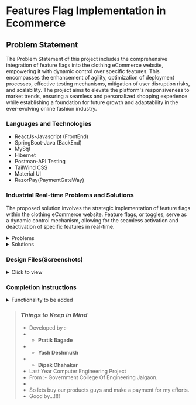 ﻿# Features Flag Implementation in Ecommerce

## Problem Statement

The Problem Statement of this project includes the comprehensive integration of feature flags into the clothing eCommerce website, empowering it with dynamic control over specific features. This encompasses the enhancement of agility, optimization of deployment processes, effective testing mechanisms, mitigation of user disruption risks, and scalability. The project aims to elevate the platform's responsiveness to market trends, ensuring a seamless and personalized shopping experience while establishing a foundation for future growth and adaptability in the ever-evolving online fashion industry.

### Languages and Technologies
- ReactJs-Javascript (FrontEnd)
- SpringBoot-Java (BackEnd)
- MySql
- Hibernet
- Postman-API Testing
- TailWind CSS
- Material UI
- RazorPay(PaymentGateWay)

### Industrial Real-time Problems and Solutions
 The proposed solution involves the strategic implementation of feature flags within the clothing eCommerce website. Feature flags, or toggles, serve as a dynamic control mechanism, allowing for the seamless activation and deactivation of specific features in real-time.
<details>
<summary>Problems</summary>
  
- **Risky Feature Releases:** New features can introduce bugs or unintended consequences, impacting user experience and potentially leading to revenue loss.
- **Limited Experimentation:** Evaluating the effectiveness of new features or design changes can be difficult without the ability to conduct controlled experiments and gather data.
- **Risk of User Disruption:** Making changes to a live eCommerce website can introduce the risk of user disruption or dissatisfaction. Without a feature flagging system, implementing new features or updates becomes a high-stakes endeavor..
- **Inefficient Development Processes:** Managing multiple feature branches and release schedules can introduce complexity and overhead, reducing developer productivity.
</details>

<details>
<summary>Solutions</summary>
 This solution addresses the identified challenges by:
  
- **Enhancing Agility:** Introducing feature flags in both frontend and backend to enable rapid adjustments to the website's functionalities, ensuring quick adaptation to changing market trends and consumer preferences.
- **Optimizing Deployment Processes:** Facilitating efficient and controlled feature rollouts, minimizing downtime and complexities associated with traditional deployment methods.
- **Enabling Effective Testing:** Providing a framework for comprehensive A/B testing and phased feature releases, allowing for data-driven decision-making and optimal user experience refinement.
- **Mitigating User Disruption:** Minimizing the risk of user disruption by allowing features to be activated or deactivated seamlessly, ensuring a smooth and reliable user experience during updates.
- **Promoting Scalability:** Introducing a scalable feature management system to accommodate the growth of the eCommerce platform and efficiently manage new features as the website expands.

</details>

### Design Files(Screenshots)
<details>
<summary>Click to view</summary>

-  **Admin Page** ![Admin Page](https://github.com/PRATIKBAGADE1/Features-Flag-In-Ecommerce/blob/main/assets/admin.png)
- **Order Treaking**  ![Order Treaking](https://github.com/PRATIKBAGADE1/Features-Flag-In-Ecommerce/blob/main/assets/order_treaking.png)
- **Customer Order List** ![](https://github.com/PRATIKBAGADE1/Features-Flag-In-Ecommerce/blob/main/assets/productlist.png)
- **Product Page** ![](https://github.com/PRATIKBAGADE1/Features-Flag-In-Ecommerce/blob/main/assets/product_page.png)
- **Add Product** ![](https://github.com/PRATIKBAGADE1/Features-Flag-In-Ecommerce/blob/main/assets/add_product.png)


</details>

### Completion Instructions

<details>
<summary>Functionality to be added</summary>
<br/>

The Website must have the following functionalities

- Initially,
  - Score should be `0` and time should be `60` sec
  - The image to be matched should have the src attribute value as the value of the key `imageUrl` from the first object in **imagesList** provided
  - The **Fruits** tab should be active and the thumbnails with **FRUIT** as their category should be displayed

  - Score is incremented by one
  - The new image to be matched should be generated randomly among the value of the key `imageUrl` from **imagesList** provided

- When the timer reached `0` sec, then the game should end, and the [Scorecard]() view should be displayed
- The App is provided with `tabsList`. It consists of a list of tabItem objects with the following properties in each tabItem object

  |     Key     | Data Type |
  | :---------: | :-------: |
  |    tabId    |  String   |
  | displayText |  String   |

  |     Key      | Data Type |
  | :----------: | :-------: |
  |      id      |  String   |
  |   imageUrl   |  String   |
  | thumbnailUrl |  String   |
  |   category   |  String   |

</details>


</details>





> ### _Things to Keep in Mind_
> - Developed by :-
>  - - **Pratik Bagade**
> - - **Yash Deshmukh**
>  - - **Dipak Chahakar**
> - Last Year Computer Engineering Project
> - From :- Government College Of Engineering Jalgaon.
> - 
> - So lets buy our products guys and make a payment for my efforts.
> - Good by...!!!!

